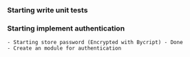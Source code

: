 
### Starting write unit tests


### Starting implement authentication
    - Starting store password (Encrypted with Bycript) - Done
    - Create an module for authentication


